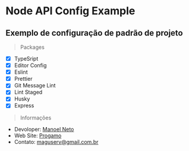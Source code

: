 # Node API Config Example

## Exemplo de configuração de padrão de projeto

> Packages

- [x] TypeSript
- [x] Editor Config
- [x] Eslint
- [x] Prettier
- [x] Git Message Lint
- [x] Lint Staged
- [x] Husky
- [x] Express

> Informações

* Devoloper: [Manoel Neto](https://github.com/ManoelDev/)
* Web Site: [Progamo](https://www.progamo.com.br)
* Contato: maguserv@gmail.com.br
